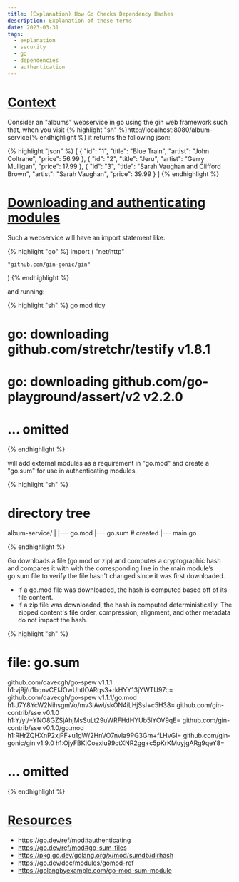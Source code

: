 ```yaml
---
title: (Explanation) How Go Checks Dependency Hashes
description: Explanation of these terms 
date: 2023-03-31
tags:
  - explanation
  - security
  - go
  - dependencies
  - authentication
---
```


# <u>Context</u>
Consider an "albums" webservice in go using the gin web framework such that, when you visit {% highlight "sh" %}http://localhost:8080/album-service{% endhighlight %} it returns the following json:

{% highlight "json" %}
[
    {
        "id": "1",
        "title": "Blue Train",
        "artist": "John Coltrane",
        "price": 56.99
    },
    {
        "id": "2",
        "title": "Jeru",
        "artist": "Gerry Mulligan",
        "price": 17.99
    },
    {
        "id": "3",
        "title": "Sarah Vaughan and Clifford Brown",
        "artist": "Sarah Vaughan",
        "price": 39.99
    }
]
{% endhighlight %}

# <u>Downloading and authenticating modules</u>

Such a webservice will have an import statement like:

{% highlight "go" %}
import (
    "net/http"

    "github.com/gin-gonic/gin"
)
{% endhighlight %}

and running:

{% highlight "sh" %}
go mod tidy
# go: downloading github.com/stretchr/testify v1.8.1
# go: downloading github.com/go-playground/assert/v2 v2.2.0
# ... omitted
{% endhighlight %}

will add external modules as a requirement in "go.mod" and create a "go.sum" for use in authenticating modules.

{% highlight "sh" %}
# directory tree
album-service/
    |
    |--- go.mod
    |--- go.sum # created
    |--- main.go

{% endhighlight %}

Go downloads a file (go.mod or zip) and computes a cryptographic hash and compares it with with the corresponding line in the main module’s go.sum file to verify the file hasn't changed since it was first downloaded.

- If a go.mod file was downloaded, the hash is computed based off of its file content.
- If a zip file was downloaded, the hash is computed deterministically. The zipped content's file order, compression, alignment, and other metadata do not impact the hash.

{% highlight "sh" %}
# file: go.sum
github.com/davecgh/go-spew v1.1.1 h1:vj9j/u1bqnvCEfJOwUhtlOARqs3+rkHYY13jYWTU97c=
github.com/davecgh/go-spew v1.1.1/go.mod h1:J7Y8YcW2NihsgmVo/mv3lAwl/skON4iLHjSsI+c5H38=
github.com/gin-contrib/sse v0.1.0 h1:Y/yl/+YNO8GZSjAhjMsSuLt29uWRFHdHYUb5lYOV9qE=
github.com/gin-contrib/sse v0.1.0/go.mod h1:RHrZQHXnP2xjPF+u1gW/2HnVO7nvIa9PG3Gm+fLHvGI=
github.com/gin-gonic/gin v1.9.0 h1:OjyFBKICoexlu99ctXNR2gg+c5pKrKMuyjgARg9qeY8=
# ... omitted
{% endhighlight %}

# <u>Resources</u>
- <a target="_blank" ref="noopener noreferrer" href="https://go.dev/ref/mod#authenticating">https://go.dev/ref/mod#authenticating</a>
- <a target="_blank" ref="noopener noreferrer" href="https://go.dev/ref/mod#go-sum-files">https://go.dev/ref/mod#go-sum-files</a>
- <a target="_blank" ref="noopener noreferrer" href="https://pkg.go.dev/golang.org/x/mod/sumdb/dirhash">https://pkg.go.dev/golang.org/x/mod/sumdb/dirhash</a>
- <a target="_blank" ref="noopener noreferrer" href="https://go.dev/doc/modules/gomod-ref">https://go.dev/doc/modules/gomod-ref</a>
- <a target="_blank" ref="noopener noreferrer" href="https://golangbyexample.com/go-mod-sum-module/">https://golangbyexample.com/go-mod-sum-module</a>
